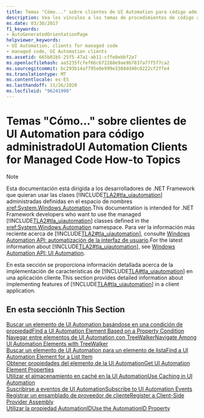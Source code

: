 ```yaml
---
title: Temas "Cómo..." sobre clientes de UI Automation para código administrado
description: Vea los vínculos a los temas de procedimientos de código administrado, que proporcionan información detallada sobre la implementación de características de la automatización de la interfaz de usuario de Microsoft en una aplicación cliente.
ms.date: 03/30/2017
f1_keywords:
- AutoGeneratedOrientationPage
helpviewer_keywords:
- UI Automation, clients for managed code
- managed code, UI Automation clients
ms.assetid: 665b01b5-25f5-47a1-ab11-cffe8ebbf2a7
ms.openlocfilehash: aa5235fcfef66c672288e9ae9b7837a77f5f7ca2
ms.sourcegitcommit: bc293b14af795e0e999e3304dd40c0222cf2ffe4
ms.translationtype: MT
ms.contentlocale: es-ES
ms.lasthandoff: 11/26/2020
ms.locfileid: "96241998"
---
```

# <a name="ui-automation-clients-for-managed-code-how-to-topics"></a><span data-ttu-id="9c115-103">Temas "Cómo..." sobre clientes de UI Automation para código administrado</span><span class="sxs-lookup"><span data-stu-id="9c115-103">UI Automation Clients for Managed Code How-to Topics</span></span>

> [!NOTE]
> <span data-ttu-id="9c115-104">Esta documentación está dirigida a los desarrolladores de .NET Framework que quieran usar las clases [!INCLUDE[TLA2#tla_uiautomation](../../../includes/tla2sharptla-uiautomation-md.md)] administradas definidas en el espacio de nombres <xref:System.Windows.Automation>.</span><span class="sxs-lookup"><span data-stu-id="9c115-104">This documentation is intended for .NET Framework developers who want to use the managed [!INCLUDE[TLA2#tla_uiautomation](../../../includes/tla2sharptla-uiautomation-md.md)] classes defined in the <xref:System.Windows.Automation> namespace.</span></span> <span data-ttu-id="9c115-105">Para ver la información más reciente acerca de [!INCLUDE[TLA2#tla_uiautomation](../../../includes/tla2sharptla-uiautomation-md.md)], consulte [Windows Automation API: automatización de la interfaz de usuario](/windows/win32/winauto/entry-uiauto-win32).</span><span class="sxs-lookup"><span data-stu-id="9c115-105">For the latest information about [!INCLUDE[TLA2#tla_uiautomation](../../../includes/tla2sharptla-uiautomation-md.md)], see [Windows Automation API: UI Automation](/windows/win32/winauto/entry-uiauto-win32).</span></span>  
  
 <span data-ttu-id="9c115-106">En esta sección se proporciona información detallada acerca de la implementación de características de [!INCLUDE[TLA#tla_uiautomation](../../../includes/tlasharptla-uiautomation-md.md)] en una aplicación cliente.</span><span class="sxs-lookup"><span data-stu-id="9c115-106">This section provides detailed information about implementing features of [!INCLUDE[TLA#tla_uiautomation](../../../includes/tlasharptla-uiautomation-md.md)] in a client application.</span></span>  
  
## <a name="in-this-section"></a><span data-ttu-id="9c115-107">En esta sección</span><span class="sxs-lookup"><span data-stu-id="9c115-107">In This Section</span></span>  

 [<span data-ttu-id="9c115-108">Buscar un elemento de UI Automation basándose en una condición de propiedad</span><span class="sxs-lookup"><span data-stu-id="9c115-108">Find a UI Automation Element Based on a Property Condition</span></span>](find-a-ui-automation-element-based-on-a-property-condition.md)  
 [<span data-ttu-id="9c115-109">Navegar entre elementos de UI Automation con TreeWalker</span><span class="sxs-lookup"><span data-stu-id="9c115-109">Navigate Among UI Automation Elements with TreeWalker</span></span>](navigate-among-ui-automation-elements-with-treewalker.md)  
 [<span data-ttu-id="9c115-110">Buscar un elemento de UI Automation para un elemento de lista</span><span class="sxs-lookup"><span data-stu-id="9c115-110">Find a UI Automation Element for a List Item</span></span>](find-a-ui-automation-element-for-a-list-item.md)  
 [<span data-ttu-id="9c115-111">Obtener propiedades del elemento de la UI Automation</span><span class="sxs-lookup"><span data-stu-id="9c115-111">Get UI Automation Element Properties</span></span>](get-ui-automation-element-properties.md)  
 [<span data-ttu-id="9c115-112">Utilizar el almacenamiento en caché en la UI Automation</span><span class="sxs-lookup"><span data-stu-id="9c115-112">Use Caching in UI Automation</span></span>](use-caching-in-ui-automation.md)  
 [<span data-ttu-id="9c115-113">Suscribirse a eventos de UI Automation</span><span class="sxs-lookup"><span data-stu-id="9c115-113">Subscribe to UI Automation Events</span></span>](subscribe-to-ui-automation-events.md)  
 [<span data-ttu-id="9c115-114">Registrar un ensamblado de proveedor de cliente</span><span class="sxs-lookup"><span data-stu-id="9c115-114">Register a Client-Side Provider Assembly</span></span>](register-a-client-side-provider-assembly.md)  
 [<span data-ttu-id="9c115-115">Utilizar la propiedad AutomationID</span><span class="sxs-lookup"><span data-stu-id="9c115-115">Use the AutomationID Property</span></span>](use-the-automationid-property.md)
